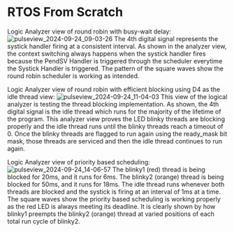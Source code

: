 # RTOS From Scratch


Logic Analyzer view of round robin with busy-wait delay:
![pulseview_2024-09-24_09-03-26](https://github.com/user-attachments/assets/39ef5784-83ba-4b42-9be9-e772e4fd8069)
The 4th digital signal represents the systick handler firing at a consistent interval. As shown in the analyzer view, the context switching always happens when the systick handler fires because the PendSV Handler is triggered through the scheduler everytime the Systick Handler is triggered. The pattern of the square waves show the round robin scheduler is working as intended.<br>


Logic Analyzer view of round robin with efficient blocking using D4 as the idle thread view:
![pulseview_2024-09-24_11-04-03](https://github.com/user-attachments/assets/3a7904bb-4d63-426f-a640-1295e95b4819)
This view of the logical analyzer is testing the thread blocking implementation. As shown, the 4th digital signal is the idle thread which runs for the majority of the lifetime of the program. This analyzer view proves the LED blinky threads are blocking properly and the idle thread runs until the blinky threads reach a timeout of 0. Once the blinky threads are flagged to run again using the ready_mask bit mask, those threads are serviced and then the idle thread continues to run again.<br>


Logic Analyzer view of priority based scheduling:
![pulseview_2024-09-24_14-06-57](https://github.com/user-attachments/assets/60e8d43c-74a0-457c-9f91-c4a8f696bffd)
The blinky1 (red) thread is being blocked for 20ms, and it runs for 6ms.
The blinky2 (orange) thread is being blocked for 50ms, and it runs for 18ms.
The idle thread runs whenever both threads are blocked and the systick is firing at an interval of 1ms at a time.
The square waves show the priority based scheduling is working properly as the red LED is always meeting its deadline. It is clearly shown by how blinky1 preempts the blinky2 (orange) thread at varied positions of each total run cycle of blinky2.  

